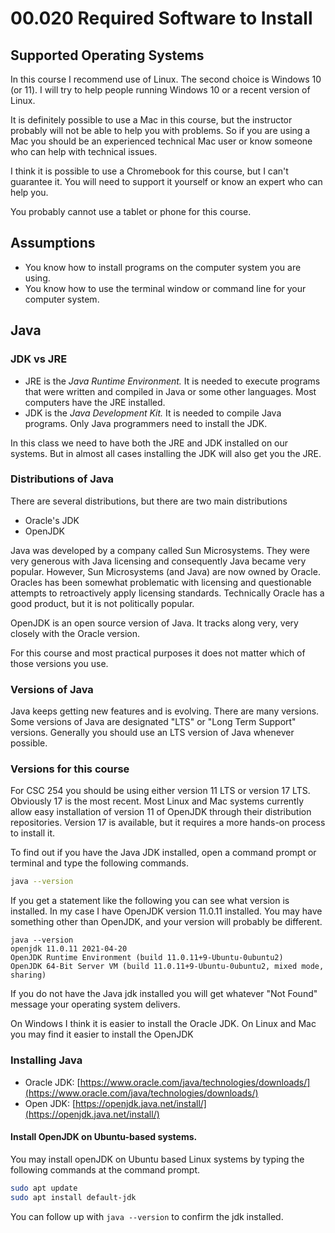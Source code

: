 # 00.020 Required Software to Install

## Supported Operating Systems

In this course I recommend use of Linux.  The second choice is Windows 10 (or 11). I will try to help people running Windows 10 or a recent version of Linux.  

It is definitely possible to use a Mac in this course, but the instructor probably will not be able to help you with problems.  So if you are using a Mac you should be an experienced technical Mac user or know someone who can help with technical issues.

I think it is possible to use a Chromebook for this course, but I can't guarantee it.  You will need to support it yourself or know an expert who can help you.

You probably cannot use a tablet or phone for this course.

## Assumptions

* You know how to install programs on the computer system you are using.
* You know how to use the terminal window or command line for your computer system.

## Java

### JDK vs JRE

* JRE is the *Java Runtime Environment.*  It is needed to execute programs that were written and compiled in Java or some other languages.  Most computers have the JRE installed.
* JDK is the *Java Development Kit.*  It is needed to compile Java programs.  Only Java programmers need to install the JDK.  

In this class we need to have both the JRE and JDK installed on our systems.  But in almost all cases installing the JDK will also get you the JRE.

### Distributions of Java

There are several distributions, but there are two main distributions

* Oracle's JDK
* OpenJDK

Java was developed by a company called Sun Microsystems.  They were very generous with Java licensing and consequently Java became very popular.  However, Sun Microsystems (and Java) are now owned by Oracle.  Oracles has been somewhat problematic with licensing and questionable attempts to retroactively apply licensing standards.  Technically Oracle has a good product, but it is not politically popular.

OpenJDK is an open source version of Java.  It tracks along very, very closely with the Oracle version.  

For this course and most practical purposes it does not matter which of those versions you use.

### Versions of Java

Java keeps getting new features and is evolving.  There are many versions.  Some versions of Java are designated "LTS" or "Long Term Support" versions.  Generally you should use an LTS version of Java whenever possible.

### Versions for this course

For CSC 254 you should be using either version 11 LTS or version 17 LTS.  Obviously 17 is the most recent.  Most Linux and Mac systems currently allow easy installation of version 11 of OpenJDK through their distribution repositories.  Version 17 is available, but it requires a more hands-on process to install it.

To find out if you have the Java JDK installed, open a command prompt or terminal and type the following commands.

```bash
java --version
```
If you get a statement like the following you can see what version is installed.  In my case I have OpenJDK version 11.0.11  installed.  You may have something other than OpenJDK, and your version will probably be different.  

```
java --version
openjdk 11.0.11 2021-04-20
OpenJDK Runtime Environment (build 11.0.11+9-Ubuntu-0ubuntu2)
OpenJDK 64-Bit Server VM (build 11.0.11+9-Ubuntu-0ubuntu2, mixed mode, sharing)
```

If you do not have the Java jdk installed you will get whatever "Not Found" message your operating system delivers.

On Windows I think it is easier to install the Oracle JDK.  On Linux and Mac you may find it easier to install the OpenJDK
### Installing Java

* Oracle JDK: [https://www.oracle.com/java/technologies/downloads/](https://www.oracle.com/java/technologies/downloads/)
* Open JDK: [https://openjdk.java.net/install/](https://openjdk.java.net/install/)


#### Install OpenJDK on Ubuntu-based systems.  

You may install openJDK on Ubuntu based Linux systems by typing the following commands at the command prompt.

```bash
sudo apt update
sudo apt install default-jdk
```

You can follow up with ```java --version``` to confirm the jdk installed.
